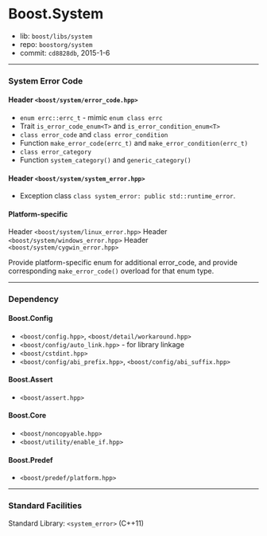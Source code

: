 # Boost.System

* lib: `boost/libs/system`
* repo: `boostorg/system`
* commit: `cd8828db`, 2015-1-6

------
### System Error Code

#### Header `<boost/system/error_code.hpp>`

* `enum errc::errc_t` - mimic `enum class errc`
* Trait `is_error_code_enum<T>` and `is_error_condition_enum<T>`
* `class error_code` and `class error_condition`
* Function `make_error_code(errc_t)` and `make_error_condition(errc_t)`
* `class error_category`
* Function `system_category()` and `generic_category()`

#### Header `<boost/system/system_error.hpp>`

* Exception class `class system_error: public std::runtime_error`.

#### Platform-specific

Header `<boost/system/linux_error.hpp>`
Header `<boost/system/windows_error.hpp>`
Header `<boost/system/cygwin_error.hpp>`

Provide platform-specific enum for additional error_code, and provide
corresponding `make_error_code()` overload for that enum type.

------
### Dependency

#### Boost.Config

* `<boost/config.hpp>`, `<boost/detail/workaround.hpp>`
* `<boost/config/auto_link.hpp>` - for library linkage
* `<boost/cstdint.hpp>`
* `<boost/config/abi_prefix.hpp>`, `<boost/config/abi_suffix.hpp>`

#### Boost.Assert

* `<boost/assert.hpp>`

#### Boost.Core

* `<boost/noncopyable.hpp>`
* `<boost/utility/enable_if.hpp>`

#### Boost.Predef

* `<boost/predef/platform.hpp>`

------
### Standard Facilities

Standard Library: `<system_error>` (C++11)
